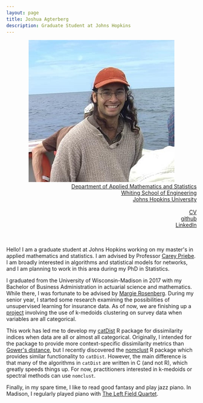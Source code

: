 ```yaml
---
layout: page
title: Joshua Agterberg
description: Graduate Student at Johns Hopkins
---
```

<div class="container">
	<div class = "span3">
		<div style="text-align:center"><img src ="assets/pics/Inked_joshua_agterberg_8-20.jpg"/>
		</div>
	</div>
	<div class = "span4">
		<div style="text-align:right">
		<a href="https://engineering.jhu.edu/ams/">Department of Applied Mathematics and Statistics</a><br/>
		<a href="https://engineering.jhu.edu/">Whiting School of Engineering</a><br/>
          	<a href="https://www.jhu.edu/">Johns Hopkins University</a><br/>
		<br/>
		<a href="{{ BASE_PATH }}/assets/JoshuaAgterbergCV.pdf">CV</a><br/>
		<a href = "https://github.com/jagterberg">github</a><br/>
		<a href = "https://www.linkedin.com/in/joshuaagterberg/">LinkedIn</a><br/>
		</div>		
	</div>
</div>

<br/>
<br/>

Hello! I am a graduate student at Johns Hopkins working on my master's in applied mathematics and statistics.
I am advised by Professor [Carey Priebe](https://www.ams.jhu.edu/~priebe/).  I am broadly interested in algorithms 
and statistical models for networks, and I am planning to work in this area during my PhD in Statistics.  

I graduated from the University of Wisconsin-Madison in 2017 with my Bachelor of Business Administration in actuarial
science and mathematics.  While there, I was fortunate to be advised by [Margie Rosenberg](https://bus.wisc.edu/faculty/marjorie-rosenberg).
During my senior year, I started some research examining the possibilities of unsupervised learning for insurance data.
As of now, we are finishing up a [project](https://www.soa.org/pd/events/2017/predictive-analytics-symposium/pd-2017-09-predictive-analytics-session-010.pdf) 
involving the use of k-medoids clustering on survey data when variables are all categorical.  

This work has led me to develop my [catDist](https://github.com/jagterberg/catDist) R package for dissimilarity
indices when data are all or almost all categorical. Originally, I intended for the package to provide more context-specific 
dissimilarity metrics than [Gower's distance](https://www.r-bloggers.com/clustering-mixed-data-types-in-r/), but I 
recently discovered the [nomclust](https://cran.r-project.org/web/packages/nomclust/index.html) R package which provides
similar functionality to <code>catDist</code>.  However, the main difference is that many of the algorithms in <code>catDist</code> are written
in C (and not R), which greatly speeds things up. For now, practitioners interested in k-medoids or spectral methods can use <code>nomclust</code>.  

Finally, in my spare time, I like to read good fantasy and play jazz piano.  In Madison, I regularly played piano with 
[The Left Field Quartet](https://leftfieldquartet.bandcamp.com/releases).  



